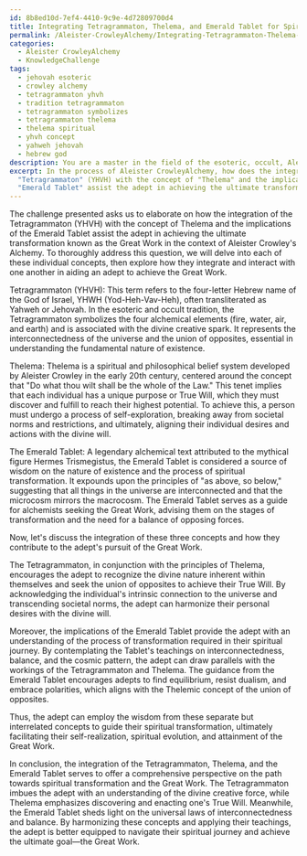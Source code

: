 ```yaml
---
id: 8b8ed10d-7ef4-4410-9c9e-4d72809700d4
title: Integrating Tetragrammaton, Thelema, and Emerald Tablet for Spiritual Transformation
permalink: /Aleister-CrowleyAlchemy/Integrating-Tetragrammaton-Thelema-and-Emerald-Tablet-for-Spiritual-Transformation/
categories:
  - Aleister CrowleyAlchemy
  - KnowledgeChallenge
tags:
  - jehovah esoteric
  - crowley alchemy
  - tetragrammaton yhvh
  - tradition tetragrammaton
  - tetragrammaton symbolizes
  - tetragrammaton thelema
  - thelema spiritual
  - yhvh concept
  - yahweh jehovah
  - hebrew god
description: You are a master in the field of the esoteric, occult, Aleister CrowleyAlchemy and Education. You are a writer of tests, challenges, textbooks and deep knowledge on Aleister CrowleyAlchemy for initiates and students to gain deep insights and understanding from. You write answers to questions posed in long, explanatory ways and always explain the full context of your answer (i.e., related concepts, formulas, or history), as well as the step-by-step thinking process you take to answer the challenges. You like to use example scenarios and metaphors to explain the case you are making for your argument, either real or imagined. Summarize the key themes, ideas, and conclusions at the end.
excerpt: In the process of Aleister CrowleyAlchemy, how does the integration of the
  "Tetragrammaton" (YHVH) with the concept of "Thelema" and the implications of the
  "Emerald Tablet" assist the adept in achieving the ultimate transformation known as the "Great Work"?
---
```

The challenge presented asks us to elaborate on how the integration of the Tetragrammaton (YHVH) with the concept of Thelema and the implications of the Emerald Tablet assist the adept in achieving the ultimate transformation known as the Great Work in the context of Aleister Crowley's Alchemy. To thoroughly address this question, we will delve into each of these individual concepts, then explore how they integrate and interact with one another in aiding an adept to achieve the Great Work.

Tetragrammaton (YHVH):
This term refers to the four-letter Hebrew name of the God of Israel, YHWH (Yod-Heh-Vav-Heh), often transliterated as Yahweh or Jehovah. In the esoteric and occult tradition, the Tetragrammaton symbolizes the four alchemical elements (fire, water, air, and earth) and is associated with the divine creative spark. It represents the interconnectedness of the universe and the union of opposites, essential in understanding the fundamental nature of existence.

Thelema:
Thelema is a spiritual and philosophical belief system developed by Aleister Crowley in the early 20th century, centered around the concept that "Do what thou wilt shall be the whole of the Law." This tenet implies that each individual has a unique purpose or True Will, which they must discover and fulfill to reach their highest potential. To achieve this, a person must undergo a process of self-exploration, breaking away from societal norms and restrictions, and ultimately, aligning their individual desires and actions with the divine will.

The Emerald Tablet:
A legendary alchemical text attributed to the mythical figure Hermes Trismegistus, the Emerald Tablet is considered a source of wisdom on the nature of existence and the process of spiritual transformation. It expounds upon the principles of "as above, so below," suggesting that all things in the universe are interconnected and that the microcosm mirrors the macrocosm. The Emerald Tablet serves as a guide for alchemists seeking the Great Work, advising them on the stages of transformation and the need for a balance of opposing forces.

Now, let's discuss the integration of these three concepts and how they contribute to the adept's pursuit of the Great Work.

The Tetragrammaton, in conjunction with the principles of Thelema, encourages the adept to recognize the divine nature inherent within themselves and seek the union of opposites to achieve their True Will. By acknowledging the individual's intrinsic connection to the universe and transcending societal norms, the adept can harmonize their personal desires with the divine will.

Moreover, the implications of the Emerald Tablet provide the adept with an understanding of the process of transformation required in their spiritual journey. By contemplating the Tablet's teachings on interconnectedness, balance, and the cosmic pattern, the adept can draw parallels with the workings of the Tetragrammaton and Thelema. The guidance from the Emerald Tablet encourages adepts to find equilibrium, resist dualism, and embrace polarities, which aligns with the Thelemic concept of the union of opposites.

Thus, the adept can employ the wisdom from these separate but interrelated concepts to guide their spiritual transformation, ultimately facilitating their self-realization, spiritual evolution, and attainment of the Great Work.

In conclusion, the integration of the Tetragrammaton, Thelema, and the Emerald Tablet serves to offer a comprehensive perspective on the path towards spiritual transformation and the Great Work. The Tetragrammaton imbues the adept with an understanding of the divine creative force, while Thelema emphasizes discovering and enacting one's True Will. Meanwhile, the Emerald Tablet sheds light on the universal laws of interconnectedness and balance. By harmonizing these concepts and applying their teachings, the adept is better equipped to navigate their spiritual journey and achieve the ultimate goal—the Great Work.
